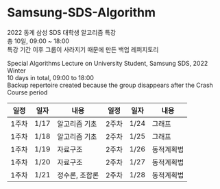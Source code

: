# Samsung-SDS-Algorithm
2022 동계 삼성 SDS 대학생 알고리즘 특강  
총 10일, 09:00 ~ 18:00  
특강 기간 이후 그룹이 사라지기 때문에 만든 백업 레퍼지토리

Special Algorithms Lecture on University Student, Samsung SDS, 2022 Winter  
10 days in total, 09:00 to 18:00  
Backup repertoire created because the group disappears after the Crash Course period  

|일정|일자|내용|일정|일자|내용|
|------|-----|-------|------|-----|-------|
|1주차|1/17|알고리즘 기초|2주차|1/24|그래프|
|1주차|1/18|알고리즘 기초|2주차|1/25|그래프|
|1주차|1/19|자료구조|2주차|1/26|동적계획법|
|1주차|1/20|자료구조|2주차|1/27|동적계획법|
|1주차|1/21|정수론, 조합론|2주차|1/28|동적계획법|
